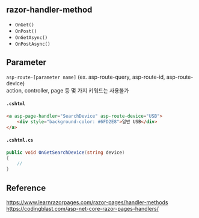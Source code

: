 ## razor-handler-method

- `OnGet()`
- `OnPost()`
- `OnGetAsync()`
- `OnPostAsync()`

## Parameter
`asp-route-[parameter name]` (ex. asp-route-query, asp-route-id, asp-route-device)  
action, controller, page 등 몇 가지 키워드는 사용불가

#### `.cshtml`
```html
<a asp-page-handler="SearchDevice" asp-route-device="USB">
    <div style="background-color: #6FD2E8">일반 USB</div>
</a>
```

#### `.cshtml.cs`
```csharp
public void OnGetSearchDevice(string device)
{
    //
}
```

## Reference
https://www.learnrazorpages.com/razor-pages/handler-methods
https://codingblast.com/asp-net-core-razor-pages-handlers/
